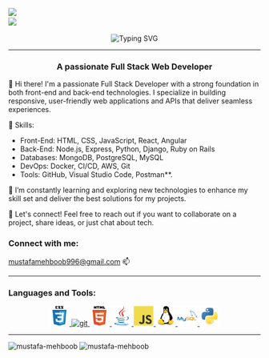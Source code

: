 ![](https://komarev.com/ghpvc/?username=mustafa-mehboob&color=brightgreen)
<br>
![](https://img.shields.io/github/followers/mustafa-mehboob?style=social)
<p align="center"><a><img src="https://readme-typing-svg.demolab.com?font=Fira+Code&size=23&duration=4000&pause=500&color=20F7DD&background=090B0A00&center=true&multiline=true&width=450&height=65&lines=Welcome+to+my+GitHub+Profile!+;Hi+I+am+Ghulam+Mustafa+" alt="Typing SVG" /></a>
</p>
<!-- <h1 align="center"> Yousef Ibrahim Ismail </h1> <!-- Name Header -->
<!-- <h1 align="center"> (Joseph) </h1> --><!-- Nicknamne Header -->

***
<h3 align="center">A passionate Full Stack Web Developer</h3>


👋 Hi there! I'm a passionate Full Stack Developer with a strong foundation in both front-end and back-end technologies. I specialize in building responsive, user-friendly web applications and APIs that deliver seamless experiences.

🔧 Skills:

- Front-End: HTML, CSS, JavaScript, React, Angular
- Back-End: Node.js, Express, Python, Django, Ruby on Rails
- Databases: MongoDB, PostgreSQL, MySQL
- DevOps: Docker, CI/CD, AWS, Git
- Tools: GitHub, Visual Studio Code, Postman**.

🌱 I’m constantly learning and exploring new technologies to enhance my skill set and deliver the best solutions for my projects.

💬 Let's connect! Feel free to reach out if you want to collaborate on a project, share ideas, or just chat about tech.
### Connect with me:
mustafamehboob996@gmail.com 📫

<hr>

<h3 align="left">Languages and Tools:</h3> <!-- Languages and tools -->

<div align="center">
<a href="https://www.w3schools.com/css/" target="_blank" rel="noreferrer"> <img src="https://raw.githubusercontent.com/devicons/devicon/master/icons/css3/css3-original-wordmark.svg" alt="css3" width="40" height="40"/> </a> 
<a href="https://git-scm.com/" target="_blank" rel="noreferrer"> <img src="https://www.vectorlogo.zone/logos/git-scm/git-scm-icon.svg" alt="git" width="40" height="40"/> </a> <a href="https://www.w3.org/html/" target="_blank" rel="noreferrer"> <img src="https://raw.githubusercontent.com/devicons/devicon/master/icons/html5/html5-original-wordmark.svg" alt="html5" width="40" height="40"/> </a> 
<a href="https://www.java.com" target="_blank" rel="noreferrer"> <img src="https://raw.githubusercontent.com/devicons/devicon/master/icons/java/java-original.svg" alt="java" width="40" height="40"/> </a> 
  <a href="https://developer.mozilla.org/en-US/docs/Web/JavaScript" target="_blank" rel="noreferrer"> <img src="https://raw.githubusercontent.com/devicons/devicon/master/icons/javascript/javascript-original.svg" alt="javascript" width="40" height="40"/> </a> 
<a href="https://www.linux.org/" target="_blank" rel="noreferrer"> <img src="https://raw.githubusercontent.com/devicons/devicon/master/icons/linux/linux-original.svg" alt="linux" width="40" height="40"/> </a> 
<a href="https://www.mysql.com/" target="_blank" rel="noreferrer"> <img src="https://raw.githubusercontent.com/devicons/devicon/master/icons/mysql/mysql-original-wordmark.svg" alt="mysql" width="40" height="40"/> </a> 
<a href="https://www.python.org" target="_blank" rel="noreferrer"> <img src="https://raw.githubusercontent.com/devicons/devicon/master/icons/python/python-original.svg" alt="python" width="40" height="40"/> </a> 
</div>

***
<!-- User stats Iamges -->
<img  src="https://github-readme-stats.vercel.app/api/top-langs?username=mustafa-mehboob&show_icons=true&locale=en&layout=compact" alt="mustafa-mehboob" width="500" height="350"/> <img  src="https://github-readme-stats.vercel.app/api?username=mustafa-mehboob&show_icons=true&locale=en" alt="mustafa-mehboob" width="500" height="350"/>

<!---
<img  src="https://github-readme-stats.vercel.app/api?username=mustafa-mehboob&show_icons=true&locale=en" alt="mustafa-mehboob" width="500" height="350"/><img align="right" src="https://github-readme-streak-stats.herokuapp.com/?user=mustafa-mehboob&" alt="mustafa-mehboob" width="900" />


mustafa-mehboob/mustafa-mehboob is a special ✨ repository because its `README.md` (this file) appears on your GitHub profile.
You can click the Preview link to take a look at your changes.
--->
